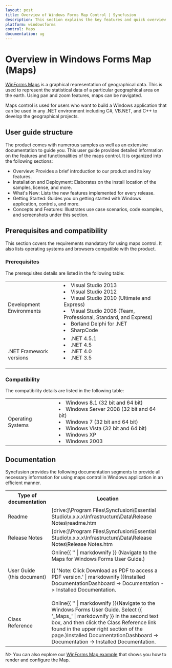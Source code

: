```yaml
---
layout: post
title: Overview of Windows Forms Map Control | Syncfusion 
description: This section explains the key features and quick overview about Syncfusion Maps control for WindowsForms.
platform: windowsforms
control: Maps
documentation: ug
---
```


# Overview in Windows Forms Map (Maps)

[WinForms Maps](https://www.syncfusion.com/winforms-ui-controls/map) is a graphical representation of geographical data. This is used to represent the statistical data of a particular geographical area on the earth. Using pan and zoom features, maps can be navigated.

Maps control is used for users who want to build a Windows application that can be used in any .NET environment including C#, VB.NET, and C++ to develop the geographical projects.  



## User guide structure



The product comes with numerous samples as well as an extensive documentation to guide you. This user guide provides detailed information on the features and functionalities of the maps control. It is organized into the following sections:



* Overview: Provides a brief introduction to our product and its key features.
* Installation and Deployment: Elaborates on the install location of the samples, license, and more.
* What's New: Lists the new features implemented for every release.
* Getting Started: Guides you on getting started with Windows application, controls, and more.
* Concepts and Features: Illustrates use case scenarios, code examples, and screenshots under this section.

## Prerequisites and compatibility

This section covers the requirements mandatory for using maps control. It also lists operating systems and browsers compatible with the product.


### Prerequisites

The prerequisites details are listed in the following table:

<table>
<ul>
<tr>
<td>
Development Environments</td><td>
<li>Visual Studio 2013</li>
<li>Visual Studio 2012</li>
<li>Visual Studio 2010 (Ultimate and Express)</li>
<li>Visual Studio 2008 (Team, Professional, Standard, and Express)</li>
<li>Borland Delphi for .NET</li>
<li>SharpCode</li>
</td>
</tr>
<tr>
<td>
<br>.NET Framework versions</td><td>
<li>.NET 4.5.1</li>
<li>.NET 4.5</li>
<li>.NET 4.0</li>
<li>.NET 3.5</li>
<br>
</td></tr>
</ul>
</table>


### Compatibility

The compatibility details are listed in the following table:

<table>
<ul>
<tr>
<td>
Operating Systems</td><td>
<li>Windows 8.1 (32 bit and 64 bit)</li>
<li>Windows Server 2008 (32 bit and 64 bit)</li>
<li>Windows 7 (32 bit and 64 bit)</li>
<li>Windows Vista (32 bit and 64 bit)</li>
<li>Windows XP</li>
<li>Windows 2003</li>
</td></tr>
</ul>
</table>



## Documentation



Syncfusion provides the following documentation segments to provide all necessary information for using maps control in Windows application in an efficient manner.



<table>
<tr>
<th>
Type of documentation</th><th>
Location</th></tr>
<tr>
<td>
Readme</td><td>
[drive:]\Program Files\Syncfusion\Essential Studio\x.x.x.x\Infrastructure\Data\Release Notes\readme.htm</td></tr>
<tr>
<td>
Release Notes</td><td>
[drive:]\Program Files\Syncfusion\Essential Studio\x.x.x.x\Infrastructure\Data\Release Notes\Release Notes.htm</td></tr>
<tr>
<td>
User Guide (this document)</td><td>
Online{{ '<https://help.syncfusion.com/windowsforms/map/overview>' | markdownify }} (Navigate to the Maps for Windows Forms User Guide.)

{{ 'Note: Click Download as PDF to access a PDF version.' | markdownify }}Installed DocumentationDashboard -> Documentation -> Installed Documentation. </td></tr>
<tr>
<td>
Class Reference</td><td>
Online{{ '<https://help.syncfusion.com/windowsforms/overview>' | markdownify }}(Navigate to the Windows Forms User Guide. Select {{ '_Maps_' | markdownify }} in the second text box, and then click the Class Reference link found in the upper right section of the page.)Installed DocumentationDashboard -> Documentation -> Installed Documentation.</td></tr>
</table>

N> You can also explore our [WinForms Map example](https://github.com/syncfusion/winforms-demos/tree/master/map) that shows you how to render and configure the Map.